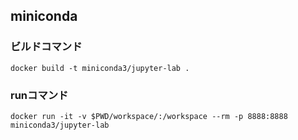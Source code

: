 ## miniconda

### ビルドコマンド

```
docker build -t miniconda3/jupyter-lab .
```

### runコマンド

```
docker run -it -v $PWD/workspace/:/workspace --rm -p 8888:8888 miniconda3/jupyter-lab
```